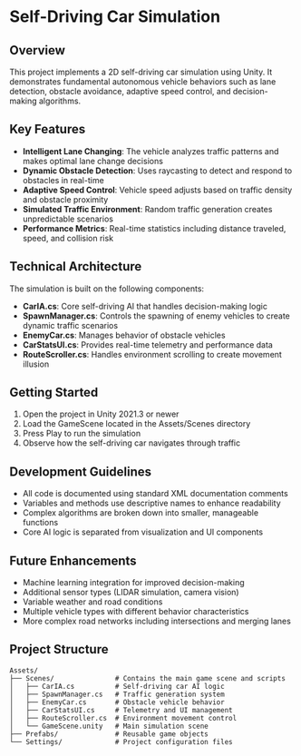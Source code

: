 # Self-Driving Car Simulation

## Overview
This project implements a 2D self-driving car simulation using Unity. It demonstrates fundamental autonomous vehicle behaviors such as lane detection, obstacle avoidance, adaptive speed control, and decision-making algorithms.

## Key Features
- **Intelligent Lane Changing**: The vehicle analyzes traffic patterns and makes optimal lane change decisions
- **Dynamic Obstacle Detection**: Uses raycasting to detect and respond to obstacles in real-time
- **Adaptive Speed Control**: Vehicle speed adjusts based on traffic density and obstacle proximity
- **Simulated Traffic Environment**: Random traffic generation creates unpredictable scenarios
- **Performance Metrics**: Real-time statistics including distance traveled, speed, and collision risk

## Technical Architecture
The simulation is built on the following components:

- **CarIA.cs**: Core self-driving AI that handles decision-making logic
- **SpawnManager.cs**: Controls the spawning of enemy vehicles to create dynamic traffic scenarios
- **EnemyCar.cs**: Manages behavior of obstacle vehicles
- **CarStatsUI.cs**: Provides real-time telemetry and performance data
- **RouteScroller.cs**: Handles environment scrolling to create movement illusion

## Getting Started
1. Open the project in Unity 2021.3 or newer
2. Load the GameScene located in the Assets/Scenes directory
3. Press Play to run the simulation
4. Observe how the self-driving car navigates through traffic

## Development Guidelines
- All code is documented using standard XML documentation comments
- Variables and methods use descriptive names to enhance readability
- Complex algorithms are broken down into smaller, manageable functions
- Core AI logic is separated from visualization and UI components

## Future Enhancements
- Machine learning integration for improved decision-making
- Additional sensor types (LIDAR simulation, camera vision)
- Variable weather and road conditions
- Multiple vehicle types with different behavior characteristics
- More complex road networks including intersections and merging lanes

## Project Structure
```
Assets/
├── Scenes/               # Contains the main game scene and scripts
│   ├── CarIA.cs          # Self-driving car AI logic
│   ├── SpawnManager.cs   # Traffic generation system
│   ├── EnemyCar.cs       # Obstacle vehicle behavior
│   ├── CarStatsUI.cs     # Telemetry and UI management
│   ├── RouteScroller.cs  # Environment movement control
│   └── GameScene.unity   # Main simulation scene
├── Prefabs/              # Reusable game objects
└── Settings/             # Project configuration files
``` 